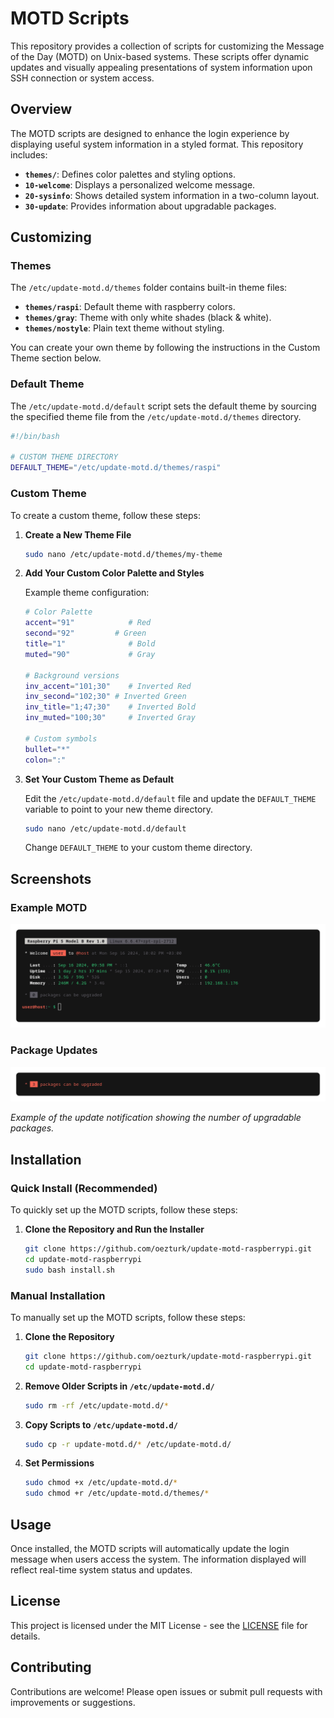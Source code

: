 # MOTD Scripts

This repository provides a collection of scripts for customizing the Message of the Day (MOTD) on Unix-based systems. These scripts offer dynamic updates and visually appealing presentations of system information upon SSH connection or system access.

## Overview

The MOTD scripts are designed to enhance the login experience by displaying useful system information in a styled format. This repository includes:

- **`themes/`**: Defines color palettes and styling options.
- **`10-welcome`**: Displays a personalized welcome message.
- **`20-sysinfo`**: Shows detailed system information in a two-column layout.
- **`30-update`**: Provides information about upgradable packages.

## Customizing

### Themes

The `/etc/update-motd.d/themes` folder contains built-in theme files:

- **`themes/raspi`**: Default theme with raspberry colors.
- **`themes/gray`**:  Theme with only white shades (black & white).
- **`themes/nostyle`**: Plain text theme without styling.

You can create your own theme by following the instructions in the Custom Theme section below.

### Default Theme

The `/etc/update-motd.d/default` script sets the default theme by sourcing the specified theme file from the `/etc/update-motd.d/themes` directory.

```bash
#!/bin/bash

# CUSTOM THEME DIRECTORY
DEFAULT_THEME="/etc/update-motd.d/themes/raspi"
```

### Custom Theme

To create a custom theme, follow these steps:

1. **Create a New Theme File**

   ```bash
   sudo nano /etc/update-motd.d/themes/my-theme
   ```

2. **Add Your Custom Color Palette and Styles**

   Example theme configuration:

   ```bash
   # Color Palette
   accent="91"            # Red
   second="92"         # Green
   title="1"              # Bold
   muted="90"             # Gray

   # Background versions
   inv_accent="101;30"    # Inverted Red
   inv_second="102;30" # Inverted Green
   inv_title="1;47;30"    # Inverted Bold
   inv_muted="100;30"     # Inverted Gray

   # Custom symbols
   bullet="*"
   colon=":"
   ```

3. **Set Your Custom Theme as Default**

   Edit the `/etc/update-motd.d/default` file and update the `DEFAULT_THEME` variable to point to your new theme directory.

   ```bash
   sudo nano /etc/update-motd.d/default
   ```

   Change `DEFAULT_THEME` to your custom theme directory.

## Screenshots

### Example MOTD

![Screenshot](images/screenshot-raspi.png)

### Package Updates

![Update](images/screenshot-update.png)

*Example of the update notification showing the number of upgradable packages.*

## Installation

### Quick Install (Recommended)

To quickly set up the MOTD scripts, follow these steps:

1. **Clone the Repository and Run the Installer**

   ```bash
   git clone https://github.com/oezturk/update-motd-raspberrypi.git
   cd update-motd-raspberrypi
   sudo bash install.sh
   ```

### Manual Installation

To manually set up the MOTD scripts, follow these steps:

1. **Clone the Repository**

   ```bash
   git clone https://github.com/oezturk/update-motd-raspberrypi.git
   cd update-motd-raspberrypi
   ```

2. **Remove Older Scripts in `/etc/update-motd.d/`**

   ```bash
   sudo rm -rf /etc/update-motd.d/*
   ```

3. **Copy Scripts to `/etc/update-motd.d/`**

   ```bash
   sudo cp -r update-motd.d/* /etc/update-motd.d/
   ```

4. **Set Permissions**

   ```bash
   sudo chmod +x /etc/update-motd.d/*
   sudo chmod +r /etc/update-motd.d/themes/*
   ```

## Usage

Once installed, the MOTD scripts will automatically update the login message when users access the system. The information displayed will reflect real-time system status and updates.

## License

This project is licensed under the MIT License - see the [LICENSE](LICENSE) file for details.

## Contributing

Contributions are welcome! Please open issues or submit pull requests with improvements or suggestions.
